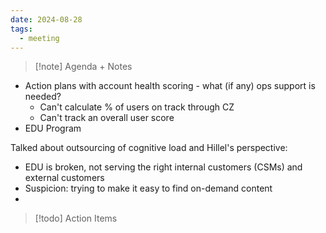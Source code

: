 ```yaml
---
date: 2024-08-28
tags:
  - meeting
---
```

> [!note] Agenda + Notes
> 

- Action plans with account health scoring - what (if any) ops support is needed?
	- Can't calculate % of users on track through CZ
	- Can't track an overall user score
- EDU Program

Talked about outsourcing of cognitive load and Hillel's perspective:
- EDU is broken, not serving the right internal customers (CSMs) and external customers
- Suspicion: trying to make it easy to find on-demand content
- 

> [!todo] Action Items


